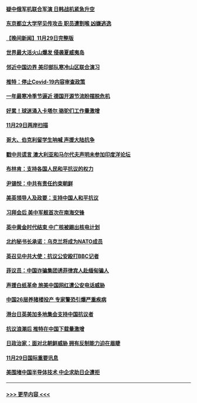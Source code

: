 #### [疑中俄军机联合军演 日韩战机紧急升空](../pages/prog202/a103587061.md?t=11301750) 
#### [东京都立大学罕见传攻击 职员遭割喉 凶嫌逃逸](../pages/prog202/a103587011.md?t=11301750) 
#### [【晚间新闻】11月29日完整版](../pages/prog202/a103586902.md?t=11301750) 
#### [世界最大活火山爆发 侵袭夏威夷岛](../pages/prog202/a103586924.md?t=11301750) 
#### [邻近中国边界 美印部队寒冷山区联合演习](../pages/prog202/a103586897.md?t=11301750) 
#### [推特：停止Covid-19内容审查政策](../pages/prog202/a103586680.md?t=11301750) 
#### [一年最寒冷季节逼近 德国开源节流盼摆脱危机](../pages/prog202/a103586845.md?t=11301750) 
#### [好累！球迷涌入卡塔尔 骆驼们工作量激增](../pages/prog202/a103586752.md?t=11301750) 
#### [11月29日两岸扫描](../pages/prog202/a103586740.md?t=11301750) 
#### [哥大、伯克利留学生呐喊 声援大陆抗争](../pages/prog202/a103586742.md?t=11301750) 
#### [戳中共谎言 澳大利亚和马尔代夫声明未参加印度洋论坛](../pages/prog202/a103586609.md?t=11301750) 
#### [布林肯：支持各国人民和平抗议的权力](../pages/prog202/a103586558.md?t=11301750) 
#### [尹锡悦：中共有责任约束朝鲜](../pages/prog202/a103586465.md?t=11301750) 
#### [美英领导人及政要：支持中国人和平抗议](../pages/prog202/a103586469.md?t=11301750) 
#### [习拜会后 美中军舰首次在南海交锋](../pages/prog202/a103586399.md?t=11301750) 
#### [英中黄金时代结束 中广核被踢出核电计划](../pages/prog202/a103586304.md?t=11301750) 
#### [北约秘书长承诺：乌克兰将成为NATO成员](../pages/prog202/a103586377.md?t=11301750) 
#### [英召见中共大使：抗议公安殴打BBC记者](../pages/prog202/a103586300.md?t=11301750) 
#### [菲议员：中国诈骗集团诱菲律宾人赴缅甸骗人](../pages/prog202/a103586285.md?t=11301750) 
#### [声援白纸革命 旅美中国网红遭公安电话威胁](../pages/prog202/a103586277.md?t=11301750) 
#### [中国26层养猪楼投产 专家警恐引爆严重疾病](../pages/prog202/a103586194.md?t=11301750) 
#### [港台日英美加多地集会支持中国抗议者](../pages/prog202/a103586188.md?t=11301750) 
#### [抗议浪潮后 推特在中国下载量激增](../pages/prog202/a103586176.md?t=11301750) 
#### [日政治家：面对北朝鲜威胁 拥有反制能力迫在眉睫](../pages/prog202/a103586166.md?t=11301750) 
#### [11月29日国际重要讯息](../pages/prog202/a103586159.md?t=11301750) 
#### [美围堵中国半导体技术 中企求助日企遭拒](../pages/prog202/a103586053.md?t=11301750) 

----
#### [ >>> 更早内容 <<< ](../indexes/prog202-earlier.md)
